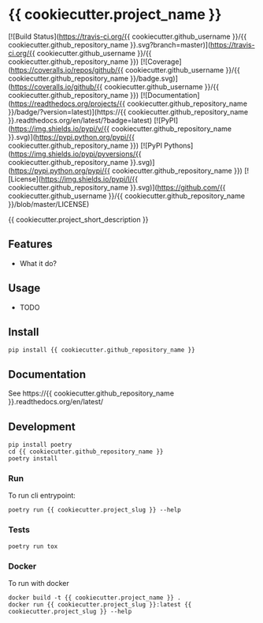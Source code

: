 # {{ cookiecutter.project_name }}

[![Build Status](https://travis-ci.org/{{ cookiecutter.github_username }}/{{ cookiecutter.github_repository_name }}.svg?branch=master)](https://travis-ci.org/{{ cookiecutter.github_username }}/{{ cookiecutter.github_repository_name }})
[![Coverage](https://coveralls.io/repos/github/{{ cookiecutter.github_username }}/{{ cookiecutter.github_repository_name }}/badge.svg)](https://coveralls.io/github/{{ cookiecutter.github_username }}/{{ cookiecutter.github_repository_name }})
[![Documentation](https://readthedocs.org/projects/{{ cookiecutter.github_repository_name }}/badge/?version=latest)](https://{{ cookiecutter.github_repository_name }}.readthedocs.org/en/latest/?badge=latest)
[![PyPI](https://img.shields.io/pypi/v/{{ cookiecutter.github_repository_name }}.svg)](https://pypi.python.org/pypi/{{ cookiecutter.github_repository_name }})
[![PyPI Pythons](https://img.shields.io/pypi/pyversions/{{ cookiecutter.github_repository_name }}.svg)](https://pypi.python.org/pypi/{{ cookiecutter.github_repository_name }})
[![License](https://img.shields.io/pypi/l/{{ cookiecutter.github_repository_name }}.svg)](https://github.com/{{ cookiecutter.github_username }}/{{ cookiecutter.github_repository_name }}/blob/master/LICENSE)

{{ cookiecutter.project_short_description }}

## Features

* What it do?

## Usage

* TODO

## Install

```console
pip install {{ cookiecutter.github_repository_name }}
```

## Documentation
See https://{{ cookiecutter.github_repository_name }}.readthedocs.org/en/latest/

## Development
```console
pip install poetry
cd {{ cookiecutter.github_repository_name }}
poetry install
```
### Run
To run cli entrypoint:
```console
poetry run {{ cookiecutter.project_slug }} --help
```

### Tests
```console
poetry run tox
```

### Docker
To run with docker
```console
docker build -t {{ cookiecutter.project_name }} .
docker run {{ cookiecutter.project_slug }}:latest {{ cookiecutter.project_slug }} --help
```
